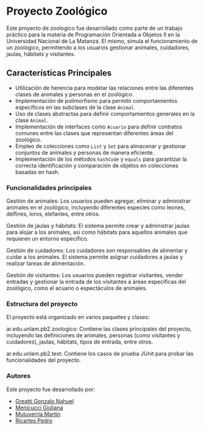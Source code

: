 # Proyecto Zoológico

Este proyecto de zoologico fue desarrollado como parte de un trabajo práctico para la materia de Programación Orientada a Objetos II en la Universidad Nacional de La Matanza. El mismo, simula el funcionamiento de un zoológico, permitiendo a los usuarios gestionar animales, cuidadores, jaulas, hábitats y visitantes.

## Características Principales
- Utilización de herencia para modelar las relaciones entre las diferentes clases de animales y personas en el zoológico.
- Implementación de polimorfismo para permitir comportamientos específicos en las subclases de la clase `Animal`.
- Uso de clases abstractas para definir comportamientos generales en la clase `Animal`.
- Implementación de interfaces como `Acuario` para definir contratos comunes entre las clases que representan diferentes áreas del zoológico.
- Empleo de colecciones como `List` y `Set` para almacenar y gestionar conjuntos de animales y personas de manera eficiente.
- Implementación de los métodos `hashCode` y `equals` para garantizar la correcta identificación y comparación de objetos en colecciones basadas en hash.

### Funcionalidades principales
Gestión de animales: Los usuarios pueden agregar, eliminar y administrar animales en el zoológico, incluyendo diferentes especies como leones, delfines, loros, elefantes, entre otros.

Gestión de jaulas y hábitats: El sistema permite crear y administrar jaulas para alojar a los animales, así como hábitats para aquellos animales que requieren un entorno específico.

Gestión de cuidadores: Los cuidadores son responsables de alimentar y cuidar a los animales. El sistema permite asignar cuidadores a jaulas y realizar tareas de alimentación.

Gestión de visitantes: Los usuarios pueden registrar visitantes, vender entradas y gestionar la entrada de los visitantes a áreas específicas del zoológico, como el acuario o espectáculos de animales.

### Estructura del proyecto
El proyecto está organizado en varios paquetes y clases:

ar.edu.unlam.pb2.zoologico: Contiene las clases principales del proyecto, incluyendo las definiciones de animales, personas (como visitantes y cuidadores), jaulas, hábitats, tipos de entrada, entre otros.

ar.edu.unlam.pb2.test: Contiene los casos de prueba JUnit para probar las funcionalidades del proyecto.

### Autores
Este proyecto fue desarrollado por:
- [Greatti Gonzalo Nahuel](https://github.com/gonzamirko)
- [Menicucci Giuliana](https://github.com/gmenii)
- [Mutuverría Martín](https://github.com/ma3rtin)
- [Ricartes Pedro](https://github.com/ricartes123)


